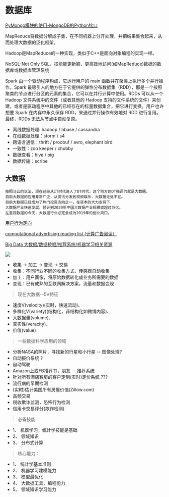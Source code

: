 # 数据库

[PyMongo模块的使用-MongoDB的Python接口](http://blog.topspeedsnail.com/archives/10790)

MapReduce将数据分解成子集，在不同机器上分开处理，并把结果集合起来，从而处理大数据的泛化框架。

Hadoop是MapReduce的一种实现，类似于C++是面向对象编程的实现一样。

NoSQL-Not Only SQL，技能能更新颖，更高效地访问(如MapReduce)数据的数据库或数据库管理系统

Spark 由一个驱动程序构成，它运行用户的 main 函数并在聚类上执行多个并行操作。Spark 最吸引人的地方在于它提供的弹性分布数据集（RDD），那是一个按照聚类的节点进行分区的元素的集合，它可以在并行计算中使用。RDDs 可以从一个 Hadoop 文件系统中的文件（或者其他的 Hadoop 支持的文件系统的文件）来创建，或者是驱动程序中其他的已经存在的标量数据集合，把它进行变换。用户也许想要 Spark 在内存中永久保存 RDD，来通过并行操作有效地对 RDD 进行复用。最终，RDDs 无法从节点中自动复原。

* 离线数据处理: hadoop / hbase / cassandra
* 在线数据处理：storm / s4
* 跨语言通信：thrift / proobuf / avro, elephant bird
* 一致性：zoo keeper / chubby
* 数据查看：hive / pig
* 数据传输：scribe

## 大数据 

    按照马云的说法，现在已经从IT时代进入了DT时代，这个地方的DT强调的就是大数据。
    目前大数据的应用非常广泛，从资讯分发到视频娱乐，大数据无处不在。
    目前大数据已经成为了热门投资方向之一，在资本的大力支持下，
    大数据产业快速发展，预计到2020年中国大数据产业规模或超过万亿。
    在重视数据的今天，大数据行业必定会成为2019年的创业风口。
    
[用户行为定向](https://github.com/Shanshan-IC/ComputationalAdvertising/blob/master/3-shou-zhong-ding-xiang.md)

[computational advertising reading list (计算广告阅读）](https://github.com/Ewenwan/ad-reading)

[Big Data 大数据/数据挖掘/推荐系统/机器学习相关资源 ](https://github.com/Ewenwan/Big-Data-Resources/blob/master/README.md)

![](https://github.com/SsLen/blog-backup/raw/5dab2851c5ec8da8d733d5e6c20776f9935ecc7b/source/_posts/%E5%A6%82%E4%BD%95%E6%88%90%E4%B8%BA%E6%95%B0%E6%8D%AE%E7%A7%91%E5%AD%A6%E5%AE%B6live-%E8%AE%B0%E5%BD%95/4.jpg)

* 收集 -> 加工 -> 变现 -> 交易
* 收集：不同行业不同的收集方式，传感器自动收集
* 加工：用户画像，将原始数据转化成业务所需要的数据
* 变现：已有成熟的互联网解决方案，流量和数据变现

> 现在大数据--5V特征

* 速度V(velocity)(实时，快速流动)、
* 多样化V(variety)(结构化，非结构化如微博内容)、
* 大数据量(volume)、
* 真实性(veracity)、
* 价值(value)

> 一些数据科学应用的领域

* 分析NASA的照片，寻找新的行星和小行星 -- 图像处理?
* 自动报价系统 ?
* 自动驾驶
* Amazon上或FB推荐书，朋友 -- 推荐系统
* 针对所有酒店客房的客户定制(实时)定价系统 ???
* 流行病的早期检测
* (实时)估计美国所有房屋价值(Zillow.com)
* 高频交易
* 税收欺诈监测，恐怖行为检测
* 信用卡交易评分(欺诈检测)


> 必备技能
* 1、 机器学习，统计学技能是基础
* 2、 领域知识
* 3、 分布式计算
> 核心能力：
* 1、 统计学基本准则
* 2、 机器学习建模能力
* 3、 模型最优化
* 4、 大数据工具、编程能力
* 5、 领域知识学习能力


